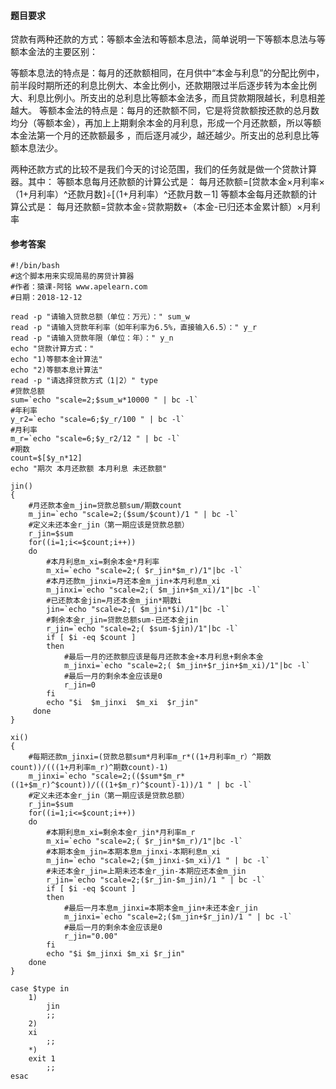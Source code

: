 #### 题目要求
贷款有两种还款的方式：等额本金法和等额本息法，简单说明一下等额本息法与等额本金法的主要区别：

等额本息法的特点是：每月的还款额相同，在月供中“本金与利息”的分配比例中，前半段时期所还的利息比例大、本金比例小，还款期限过半后逐步转为本金比例大、利息比例小。所支出的总利息比等额本金法多，而且贷款期限越长，利息相差越大。
等额本金法的特点是：每月的还款额不同，它是将贷款额按还款的总月数均分（等额本金），再加上上期剩余本金的月利息，形成一个月还款额，所以等额本金法第一个月的还款额最多 ，而后逐月减少，越还越少。所支出的总利息比等额本息法少。

两种还款方式的比较不是我们今天的讨论范围，我们的任务就是做一个贷款计算器。其中：
等额本息每月还款额的计算公式是：
每月还款额=[贷款本金×月利率×（1+月利率）^还款月数]÷[（1+月利率）^还款月数－1]
等额本金每月还款额的计算公式是：
每月还款额=贷款本金÷贷款期数+（本金-已归还本金累计额）×月利率

#### 参考答案
```
#!/bin/bash
#这个脚本用来实现简易的房贷计算器
#作者：猿课-阿铭 www.apelearn.com
#日期：2018-12-12

read -p "请输入贷款总额（单位：万元）：" sum_w
read -p "请输入贷款年利率（如年利率为6.5%，直接输入6.5）：" y_r
read -p "请输入贷款年限（单位：年）：" y_n
echo "贷款计算方式："
echo "1)等额本金计算法"
echo "2)等额本息计算法"
read -p "请选择贷款方式（1|2）" type
#贷款总额
sum=`echo "scale=2;$sum_w*10000 " | bc -l`
#年利率
y_r2=`echo "scale=6;$y_r/100 " | bc -l`
#月利率
m_r=`echo "scale=6;$y_r2/12 " | bc -l`
#期数
count=$[$y_n*12]
echo "期次 本月还款额 本月利息 未还款额"

jin()
{
    #月还款本金m_jin=贷款总额sum/期数count
    m_jin=`echo "scale=2;($sum/$count)/1 " | bc -l`
    #定义未还本金r_jin（第一期应该是贷款总额）
    r_jin=$sum
    for((i=1;i<=$count;i++))
    do
        #本月利息m_xi=剩余本金*月利率
        m_xi=`echo "scale=2;( $r_jin*$m_r)/1"|bc -l`
        #本月还款m_jinxi=月还本金m_jin+本月利息m_xi
        m_jinxi=`echo "scale=2;( $m_jin+$m_xi)/1"|bc -l`
        #已还款本金jin=月还本金m_jin*期数i
        jin=`echo "scale=2;( $m_jin*$i)/1"|bc -l`
        #剩余本金r_jin=贷款总额sum-已还本金jin
        r_jin=`echo "scale=2;( $sum-$jin)/1"|bc -l`
        if [ $i -eq $count ]
        then
            #最后一月的还款额应该是每月还款本金+本月利息+剩余本金
            m_jinxi=`echo "scale=2;( $m_jin+$r_jin+$m_xi)/1"|bc -l`
            #最后一月的剩余本金应该是0
            r_jin=0
        fi
        echo "$i  $m_jinxi  $m_xi  $r_jin"
     done   
}

xi()
{
    #每期还款m_jinxi=(贷款总额sum*月利率m_r*((1+月利率m_r）^期数count))/(((1+月利率m_r)^期数count)-1)
    m_jinxi=`echo "scale=2;(($sum*$m_r*((1+$m_r)^$count))/(((1+$m_r)^$count)-1))/1 " | bc -l`
    #定义未还本金r_jin（第一期应该是贷款总额）
    r_jin=$sum
    for((i=1;i<=$count;i++))
    do
        #本期利息m_xi=剩余本金r_jin*月利率m_r
        m_xi=`echo "scale=2;( $r_jin*$m_r)/1"|bc -l`
        #本期本金m_jin=本期本息m_jinxi-本期利息m_xi
        m_jin=`echo "scale=2;($m_jinxi-$m_xi)/1 " | bc -l`
        #未还本金r_jin=上期未还本金r_jin-本期应还本金m_jin
        r_jin=`echo "scale=2;($r_jin-$m_jin)/1 " | bc -l`
        if [ $i -eq $count ]
        then
            #最后一月本息m_jinxi=本期本金m_jin+未还本金r_jin
            m_jinxi=`echo "scale=2;($m_jin+$r_jin)/1 " | bc -l`
            #最后一月的剩余本金应该是0
            r_jin="0.00"
        fi
        echo "$i $m_jinxi $m_xi $r_jin"
    done
}

case $type in
    1) 
        jin
        ;;
    2) 
	xi
        ;;
    *) 
	exit 1
        ;;
esac

```
